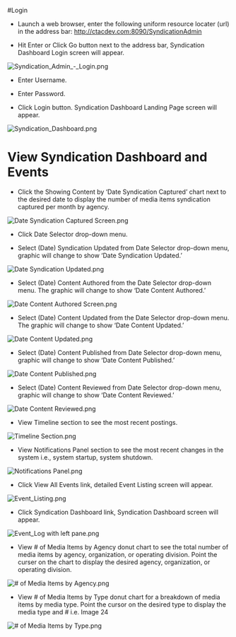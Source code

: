  
#Login
 
+ Launch a web browser, enter the following uniform resource locater (url) in the address bar:  http://ctacdev.com:8090/SyndicationAdmin  

+ Hit Enter or Click Go button next to the address bar, Syndication Dashboard Login screen will appear. 

![Syndication_Admin_-_Login.png](https://bitbucket.org/repo/X7nKza/images/511366379-Syndication_Admin_-_Login.png)

+ Enter Username.

+ Enter Password.

+ Click Login button.  Syndication Dashboard Landing Page screen will appear.

![Syndication_Dashboard.png](https://bitbucket.org/repo/X7nKza/images/987566007-Syndication_Dashboard.png)

# View Syndication Dashboard and Events
 

+ Click the Showing Content by ‘Date Syndication Captured’ chart next to the desired date to display the number of media items syndication captured per month by agency. 

![Date Syndication Captured Screen.png](https://bitbucket.org/repo/X7nKza/images/2835423334-Date%20Syndication%20Captured%20Screen.png) 

+ Click Date Selector drop-down menu.  
 
+ Select (Date) Syndication Updated from Date Selector drop-down menu, graphic will change to show ‘Date Syndication Updated.’

![Date Syndication Updated.png](https://bitbucket.org/repo/X7nKza/images/1742721446-Date%20Syndication%20Updated.png) 

+ Select (Date) Content Authored from the Date Selector drop-down menu.  The graphic will change to show ‘Date Content Authored.’

![Date Content Authored Screen.png](https://bitbucket.org/repo/X7nKza/images/3413323035-Date%20Content%20Authored%20Screen.png) 

+ Select (Date) Content Updated from the Date Selector drop-down menu.  The graphic will change to show ‘Date Content Updated.’

![Date Content Updated.png](https://bitbucket.org/repo/X7nKza/images/3877733980-Date%20Content%20Updated.png)
 
+ Select (Date) Content Published from Date Selector drop-down menu, graphic will change to show ‘Date Content Published.’

![Date Content Published.png](https://bitbucket.org/repo/X7nKza/images/2255427763-Date%20Content%20Published.png)

+ Select (Date) Content Reviewed from Date Selector drop-down menu, graphic will change to show ‘Date Content Reviewed.’

![Date Content Reviewed.png](https://bitbucket.org/repo/X7nKza/images/3177249977-Date%20Content%20Reviewed.png)

+ View Timeline section to see the most recent postings.  

![Timeline Section.png](https://bitbucket.org/repo/X7nKza/images/3917478261-Timeline%20Section.png)

+ View Notifications Panel section to see the most recent changes in the system i.e., system startup, system shutdown.

![Notifications Panel.png](https://bitbucket.org/repo/X7nKza/images/2026194747-Notifications%20Panel.png)

+ Click View All Events link, detailed Event Listing screen will appear.

![Event_Listing.png](https://bitbucket.org/repo/X7nKza/images/982343018-Event_Listing.png)

+ Click Syndication Dashboard link, Syndication Dashboard screen will appear.

![Event_Log with left pane.png](https://bitbucket.org/repo/X7nKza/images/1223087887-Event_Log%20with%20left%20pane.png)

+ View # of Media Items by Agency donut chart to see the total number of media items by agency, organization, or operating division.  Point the curser on the chart to display the desired agency, organization, or operating division. 

![# of Media Items by Agency.png](https://bitbucket.org/repo/X7nKza/images/1034349112-%23%20of%20Media%20Items%20by%20Agency.png) 

+ View # of Media Items by Type donut chart for a breakdown of media items by media type.  Point the cursor on the desired type to display the media type and # i.e. Image 24

![# of Media Items by Type.png](https://bitbucket.org/repo/X7nKza/images/262384315-%23%20of%20Media%20Items%20by%20Type.png) 